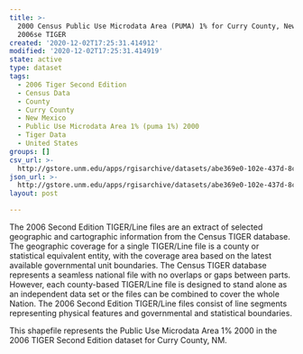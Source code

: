 ```yaml
---
title: >-
  2000 Census Public Use Microdata Area (PUMA) 1% for Curry County, New Mexico,
  2006se TIGER
created: '2020-12-02T17:25:31.414912'
modified: '2020-12-02T17:25:31.414919'
state: active
type: dataset
tags:
  - 2006 Tiger Second Edition
  - Census Data
  - County
  - Curry County
  - New Mexico
  - Public Use Microdata Area 1% (puma 1%) 2000
  - Tiger Data
  - United States
groups: []
csv_url: >-
  http://gstore.unm.edu/apps/rgisarchive/datasets/abe369e0-102e-437d-8c18-ce4817897340/tgr2006se_curr_puma1.derived.csv
json_url: >-
  http://gstore.unm.edu/apps/rgisarchive/datasets/abe369e0-102e-437d-8c18-ce4817897340/tgr2006se_curr_puma1.derived.json
layout: post

---
```

The 2006 Second Edition TIGER/Line files are an extract of selected geographic and cartographic information from the Census TIGER database.  The geographic coverage for a single TIGER/Line file is a county or statistical equivalent entity, with the coverage area based on the latest available governmental unit boundaries. The Census TIGER database represents a seamless national file with no overlaps or gaps between parts.  However, each county-based TIGER/Line file is designed to stand alone as an independent data set or the files can be combined to cover the whole Nation.  The 2006 Second Edition  TIGER/Line files consist of line segments representing physical features and governmental and statistical boundaries.

This shapefile represents the Public Use Microdata Area 1% 2000 in the 2006 TIGER Second Edition dataset for Curry County, NM.
